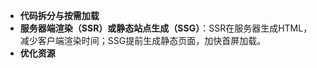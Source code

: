 - **代码拆分与按需加载**
- **服务器端渲染（SSR）或静态站点生成（SSG）**：SSR在服务器生成HTML，减少客户端渲染时间；SSG提前生成静态页面，加快首屏加载。
- **优化资源**